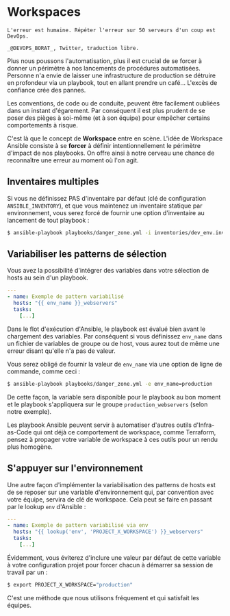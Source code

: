 # Workspaces

```{admonition} Perle de sagesse
L'erreur est humaine. Répéter l'erreur sur 50 serveurs d'un coup est DevOps.

_@DEVOPS_BORAT_, Twitter, traduction libre.
```

Plus nous poussons l'automatisation, plus il est crucial de se forcer à donner un périmètre à nos lancements de procédures automatisées.
Personne n'a envie de laisser une infrastructure de production se détruire en profondeur via un playbook, tout en allant prendre 
un café... L'excès de confiance crée des pannes.

Les conventions, de code ou de conduite, peuvent être facilement oubliées dans un instant d'égarement. Par conséquent il est plus 
prudent de se poser des pièges à soi-même (et à son équipe) pour empêcher certains comportements à risque.

C'est là que le concept de **Workspace** entre en scène. L'idée de Workspace Ansible consiste à se **forcer** à définir intentionnellement le périmètre d'impact de nos playbooks. On offre ainsi à notre cerveau une chance de reconnaître une erreur au moment où l'on agit.


## Inventaires multiples

Si vous ne définissez PAS d'inventaire par défaut (clé de configuration `ANSIBLE_INVENTORY`), et que vous maintenez un inventaire statique par environnement, vous serez forcé de fournir une option d'inventaire au lancement de tout playbook :

```bash session
$ ansible-playbook playbooks/danger_zone.yml -i inventories/dev_env.inventory
```

## Variabiliser les patterns de sélection

Vous avez la possibilité d'intégrer des variables dans votre sélection de hosts au sein d'un playbook.

```yaml
---
- name: Exemple de pattern variabilisé
  hosts: "{{ env_name }}_webservers"
  tasks:
    [...]
```

Dans le flot d'exécution d'Ansible, le playbook est évalué bien avant le chargement des variables. Par conséquent si vous définissez `env_name` dans un fichier de variables de groupe ou de host, vous aurez tout de même une erreur disant qu'elle n'a pas de valeur.

Vous serez obligé de fournir la valeur de `env_name` via une option de ligne de commande, comme ceci :

```bash session
$ ansible-playbook playbooks/danger_zone.yml -e env_name=production
```

De cette façon, la variable sera disponible pour le playbook au bon moment et le playbook s'appliquera sur le groupe `production_webservers` (selon notre exemple).

Les playbook Ansible peuvent servir à automatiser d'autres outils d'Infra-as-Code qui ont déjà ce comportement de workspace, comme Terraform, pensez à propager votre variable de workspace à ces outils pour un rendu plus homogène.

## S'appuyer sur l'environnement

Une autre façon d'implémenter la variabilisation des patterns de hosts est de se reposer sur une variable d'environnement qui, par convention avec votre équipe, servira de clé de workspace. Cela peut se faire en passant par le lookup `env` d'Ansible :

```yaml
---
- name: Exemple de pattern variabilisé via env
  hosts: "{{ lookup('env', 'PROJECT_X_WORKSPACE') }}_webservers"
  tasks:
    [...]
```

Évidemment, vous éviterez d'inclure une valeur par défaut de cette variable à votre configuration projet pour forcer chacun à 
démarrer sa session de travail par un :

```bash session
$ export PROJECT_X_WORKSPACE="production"
```

C'est une méthode que nous utilisons fréquement et qui satisfait les équipes.
